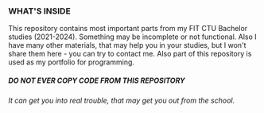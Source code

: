 ### WHAT'S INSIDE

This repository contains most important parts from my FIT CTU Bachelor studies (2021-2024). Something may be incomplete or not functional. Also I have many other materials, that may help you in your studies, but I won't share them here - you can try to contact me. 
Also part of this repository is used as my portfolio for programming.

##### *DO NOT EVER COPY CODE FROM THIS REPOSITORY*

###### *It can get you into real trouble, that may get you out from the school.*

